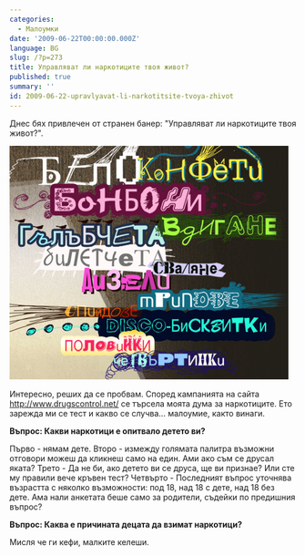 ```yaml
---
categories:
  - Малоумки
date: '2009-06-22T00:00:00.000Z'
language: BG
slug: /?p=273
title: Управляват ли наркотиците твоя живот?
published: true
summary: ''
id: 2009-06-22-upravlyavat-li-narkotitsite-tvoya-zhivot
---
```


Днес бях привлечен от странен банер: "Управляват ли наркотиците твоя живот?". 

![Picture 1](https://raw.githubusercontent.com/kirilchristov/blog_images/main/2009/06/Picture-1.png)

 Интересно, реших да се пробвам. Според кампанията на сайта http://www.drugscontrol.net/ се търсела моята дума за наркотиците. Ето зарежда ми се тест и какво се случва... малоумие, както винаги. 

**Въпрос: Какви наркотици е опитвало детето ви?**

 Първо - нямам дете. Второ - измежду голямата палитра възможни отговори можеш да кликнеш само на един. Ами ако съм се друсал яката? Трето - Да не би, ако детето ви се друса, ще ви признае? Или сте му правили вече кръвен тест? Четвърто - Последният въпрос уточнява възрастта с няколко възможности: под 18, над 18 с дете, над 18 без дете. Ама нали анкетата беше само за родители, съдейки по предишния въпрос? 

**Въпрос: Каква е причината децата да взимат наркотици?**

 Мисля че ги кефи, малките келеши.
